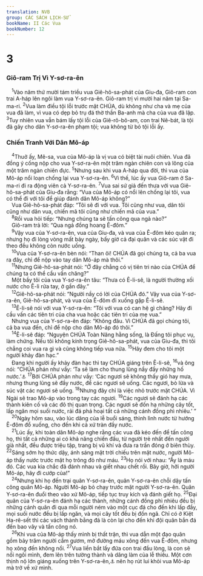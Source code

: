 ```yaml
---
translation: NVB
group: CÁC SÁCH LỊCH-SỬ
bookName: II Các Vua 
bookNumber: 12
---
```


<div class="title"><h1>3</h1><h3>Giô-ram Trị Vì Y-sơ-ra-ên </h3></div>
<span class="verse 2vua_3_1"> <sup>1</sup>Vào năm thứ mười tám triều vua Giê-hô-sa-phát của Giu-đa, Giô-ram con trai A-háp lên ngôi làm vua Y-sơ-ra-ên. Giô-ram trị vì mười hai năm tại Sa-ma-ri. </span>
<span class="verse 2vua_3_2"><sup>2</sup>Vua làm điều tội lỗi trước mặt CHÚA, dù không như cha và mẹ của vua đã làm, vì vua có dẹp bỏ trụ đá thờ thần Ba-anh mà cha của vua đã lập. </span>
<span class="verse 2vua_3_3"><sup>3</sup>Tuy nhiên vua vẫn bám lấy tội lỗi của Giê-rô-bô-am, con trai Nê-bát, là tội đã gây cho dân Y-sơ-ra-ên phạm tội; vua không từ bỏ tội lỗi ấy. <br/></span>
<div class="title"><h3>Chiến Tranh Với Dân Mô-áp </h3></div>
<span class="verse 2vua_3_4"> <sup>4</sup>Thuở ấy, Mê-sa, vua của Mô-áp là vị vua có biệt tài nuôi chiên. Vua đã đồng ý cống nộp cho vua Y-sơ-ra-ên một trăm ngàn chiên con và lông của một trăm ngàn chiên đực. </span>
<span class="verse 2vua_3_5"><sup>5</sup>Nhưng sau khi vua A-háp qua đời, thì vua của Mô-áp nổi loạn chống lại vua Y-sơ-ra-ên. </span>
<span class="verse 2vua_3_6"><sup>6</sup>Vì thế, lúc ấy vua Giô-ram ở Sa-ma-ri đi ra động viên cả Y-sơ-ra-ên. </span>
<span class="verse 2vua_3_7"><sup>7</sup>Vua sai sứ giả đến thưa với vua Giê-hô-sa-phát của Giu-đa rằng: “Vua của Mô-áp có nổi lên chống lại tôi, vua có thể đi với tôi để giúp đánh dân Mô-áp không?” <br/> Vua Giê-hô-sa-phát đáp: “Tôi sẽ đi với vua. Tôi cũng như vua, dân tôi cũng như dân vua, chiến mã tôi cũng như chiến mã của vua.” <br/></span>
<span class="verse 2vua_3_8"> <sup>8</sup>Rồi vua hỏi tiếp: “Nhưng chúng ta sẽ tấn công qua ngả nào?” <br/> Giô-ram trả lời: “Qua ngả đồng hoang Ê-đôm.” <br/></span>
<span class="verse 2vua_3_9"> <sup>9</sup>Vậy vua của Y-sơ-ra-ên, vua của Giu-đa, và vua của Ê-đôm kéo quân ra; nhưng họ đi lòng vòng mất bảy ngày, bấy giờ cả đại quân và các súc vật đi theo đều không còn nước uống. <br/></span>
<span class="verse 2vua_3_10"> <sup>10</sup>Vua của Y-sơ-ra-ên bèn nói: “Than ôi! CHÚA đã gọi chúng ta, cả ba vua ra đây, chỉ để nộp vào tay dân Mô-áp mà thôi.” <br/></span>
<span class="verse 2vua_3_11"> <sup>11</sup>Nhưng Giê-hô-sa-phát nói: “Ở đây chẳng có vị tiên tri nào của CHÚA để chúng ta có thể cầu vấn chăng?” <br/> Một bầy tôi của vua Y-sơ-ra-ên tâu: “Thưa có Ê-li-sê, là người thường xối nước cho Ê-li rửa tay, ở gần đây.” <br/></span>
<span class="verse 2vua_3_12"> <sup>12</sup>Giê-hô-sa-phát nói: “Người nầy có lời của CHÚA đó.” Vậy vua của Y-sơ-ra-ên, Giê-hô-sa-phát, và vua của Ê-đôm đi xuống gặp Ê-li-sê. <br/></span>
<span class="verse 2vua_3_13"> <sup>13</sup>Ê-li-sê nói với vua Y-sơ-ra-ên: “Tôi với vua có can hệ gì chăng? Hãy đi cầu vấn các tiên tri của cha vua hoặc các tiên tri của mẹ vua.” <br/> Nhưng vua của Y-sơ-ra-ên đáp: “Không đâu. Vì CHÚA đã gọi chúng tôi, cả ba vua đến, chỉ để nộp cho dân Mô-áp đó thôi.” <br/></span>
<span class="verse 2vua_3_14"> <sup>14</sup>Ê-li-sê đáp: “Nguyện CHÚA Toàn Năng hằng sống, là Đấng tôi phục vụ, làm chứng. Nếu tôi không kính trọng Giê-hô-sa-phát, vua của Giu-đa, thì tôi chẳng coi vua ra gì và cũng không tiếp vua nữa. </span>
<span class="verse 2vua_3_15"><sup>15</sup>Hãy đem cho tôi một người khảy đàn hạc.” <br/> Đang khi người ấy khảy đàn hạc thì tay CHÚA giáng trên Ê-li-sê, </span>
<span class="verse 2vua_3_16"><sup>16</sup>và ông nói: “CHÚA phán như vầy: ‘Ta sẽ làm cho thung lũng nầy đầy những hố nước.’<a data-toggle="tooltip" data-placement="bottom" title="Ctd: Hãy đào những rãnh chứa nước trong thung lũng này">⚓</a></span>
<span class="verse 2vua_3_17"><sup>17</sup>Bởi CHÚA phán như vầy: ‘Các ngươi sẽ không thấy gió hay mưa, nhưng thung lũng sẽ đầy nước, để các ngươi sẽ uống. Các ngươi, bò lừa và súc vật các ngươi sẽ uống. </span>
<span class="verse 2vua_3_18"><sup>18</sup>Nhưng đây chỉ là việc nhỏ trước mặt CHÚA. Vì Ngài sẽ trao Mô-áp vào trong tay các ngươi. </span>
<span class="verse 2vua_3_19"><sup>19</sup>Các ngươi sẽ đánh hạ các thành kiên cố và các đô thị quan trọng. Các ngươi sẽ đốn hạ những cây tốt, lấp ngăn mọi suối nước, rải đá phá hoại tất cả những cánh đồng phì nhiêu.’ ” <br/></span>
<span class="verse 2vua_3_20"> <sup>20</sup>Ngày hôm sau, vào lúc dâng của lễ buổi sáng, thình lình nước từ hướng Ê-đôm đổ xuống, cho đến khi cả xứ tràn đầy nước. <br/></span>
<span class="verse 2vua_3_21"> <sup>21</sup>Lúc ấy, khi toàn dân Mô-áp nghe rằng các vua đã kéo đến để tấn công họ, thì tất cả những ai có khả năng chiến đấu, từ người trẻ nhất đến người già nhất, đều được triệu tập, trang bị vũ khí và đưa ra trấn đóng ở biên thùy. </span>
<span class="verse 2vua_3_22"><sup>22</sup>Sáng sớm họ thức dậy, ánh sáng mặt trời chiếu trên mặt nước, người Mô-áp thấy nước trước mặt họ trông đỏ như máu. </span>
<span class="verse 2vua_3_23"><sup>23</sup>Họ nói với nhau: “Ấy là máu đó. Các vua kia chắc đã đánh nhau và giết nhau chết rồi. Bây giờ, hỡi người Mô-áp, hãy đi cướp của!” <br/></span>
<span class="verse 2vua_3_24"> <sup>24</sup>Nhưng khi họ đến trại quân Y-sơ-ra-ên, quân Y-sơ-ra-ên chỗi dậy tấn công quân Mô-áp. Người Mô-áp bỏ chạy trước mặt người Y-sơ-ra-ên. Quân Y-sơ-ra-ên đuổi theo vào xứ Mô-áp, tiếp tục truy kích và đánh giết họ. </span>
<span class="verse 2vua_3_25"><sup>25</sup>Đại quân của Y-sơ-ra-ên đánh hạ các thành, những cánh đồng phì nhiêu đều bị những cánh quân đi qua mỗi người ném vào một cục đá cho đến khi lấp đầy, mọi suối nước đều bị lấp ngăn, và mọi cây tốt đều bị đốn ngã. Chỉ có ở Kiệt Ha-rê-sết thì các vách thành bằng đá là còn lại cho đến khi đội quân bắn đá đến bao vây và tấn công nó. <br/></span>
<span class="verse 2vua_3_26"> <sup>26</sup>Khi vua của Mô-áp thấy mình bị thất trận, thì vua dẫn một đạo quân gồm bảy trăm người cầm gươm, mở đường máu xông đến vua Ê-đôm, nhưng họ xông đến không nổi. </span>
<span class="verse 2vua_3_27"><sup>27</sup>Vua liền bắt lấy đứa con trai đầu lòng, là con sẽ nối ngôi mình, đem lên trên tường thành và dâng làm của lễ thiêu. Một cơn thịnh nộ lớn giáng xuống trên Y-sơ-ra-ên,<a data-toggle="tooltip" data-placement="bottom" title="Ctd: Y-sơ-ra-ên cảm thấy ghê rợn">⚓</a> nên họ rút lui khỏi vua Mô-áp mà trở về xứ mình. <br/></span>
